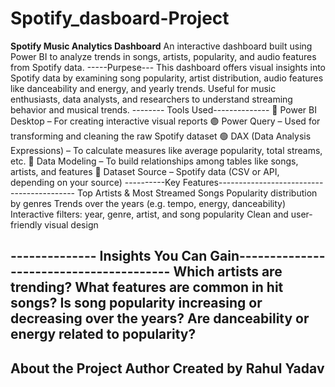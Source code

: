 # Spotify_dasboard-Project
**Spotify Music Analytics Dashboard**
An interactive dashboard built using Power BI to analyze trends in songs, artists, popularity, and audio features from Spotify data.
-----Purpese---
This dashboard offers visual insights into Spotify data by examining song popularity, artist distribution, audio features like danceability and energy, and yearly trends.
Useful for music enthusiasts, data analysts, and researchers to understand streaming behavior and musical trends.
-------- Tools Used--------------
🔶 Power BI Desktop – For creating interactive visual reports
🟣 Power Query – Used for transforming and cleaning the raw Spotify dataset
🟢 DAX (Data Analysis Expressions) – To calculate measures like average popularity, total streams, etc.
🧩 Data Modeling – To build relationships among tables like songs, artists, and features
📁 Dataset Source – Spotify data (CSV or API, depending on your source)
----------Key Features------------------------------------------
Top Artists & Most Streamed Songs
Popularity distribution by genres
Trends over the years (e.g. tempo, energy, danceability)
Interactive filters: year, genre, artist, and song popularity
Clean and user-friendly visual design

-------------- Insights You Can Gain----------------------------------------
Which artists are trending?
What features are common in hit songs?
Is song popularity increasing or decreasing over the years?
Are danceability or energy related to popularity?
-
About the Project Author
Created by Rahul Yadav 
-
